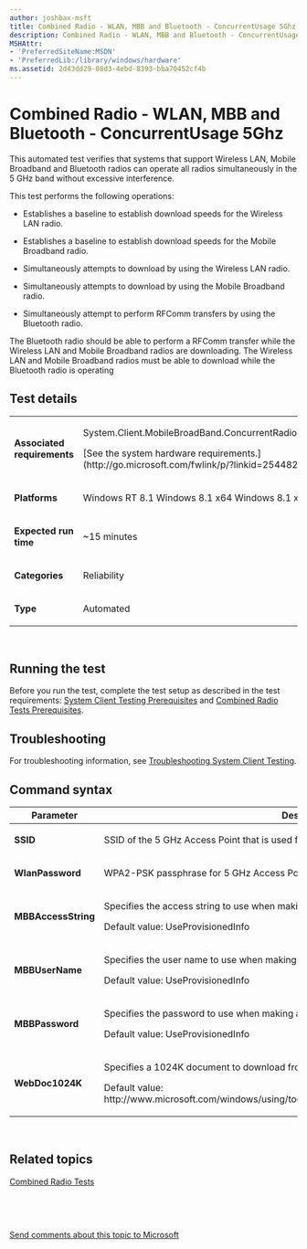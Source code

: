 ```yaml
---
author: joshbax-msft
title: Combined Radio - WLAN, MBB and Bluetooth - ConcurrentUsage 5Ghz
description: Combined Radio - WLAN, MBB and Bluetooth - ConcurrentUsage 5Ghz
MSHAttr:
- 'PreferredSiteName:MSDN'
- 'PreferredLib:/library/windows/hardware'
ms.assetid: 2d43dd29-08d3-4ebd-8393-bba70452cf4b
---
```


# Combined Radio - WLAN, MBB and Bluetooth - ConcurrentUsage 5Ghz


This automated test verifies that systems that support Wireless LAN, Mobile Broadband and Bluetooth radios can operate all radios simultaneously in the 5 GHz band without excessive interference.

This test performs the following operations:

-   Establishes a baseline to establish download speeds for the Wireless LAN radio.

-   Establishes a baseline to establish download speeds for the Mobile Broadband radio.

-   Simultaneously attempts to download by using the Wireless LAN radio.

-   Simultaneously attempts to download by using the Mobile Broadband radio.

-   Simultaneously attempt to perform RFComm transfers by using the Bluetooth radio.

The Bluetooth radio should be able to perform a RFComm transfer while the Wireless LAN and Mobile Broadband radios are downloading. The Wireless LAN and Mobile Broadband radios must be able to download while the Bluetooth radio is operating

## Test details


<table>
<colgroup>
<col width="50%" />
<col width="50%" />
</colgroup>
<tbody>
<tr class="odd">
<td><p><strong>Associated requirements</strong></p></td>
<td><p>System.Client.MobileBroadBand.ConcurrentRadioUsage</p>
<p>[See the system hardware requirements.](http://go.microsoft.com/fwlink/p/?linkid=254482)</p></td>
</tr>
<tr class="even">
<td><p><strong>Platforms</strong></p></td>
<td><p>Windows RT 8.1 Windows 8.1 x64 Windows 8.1 x86</p></td>
</tr>
<tr class="odd">
<td><p><strong>Expected run time</strong></p></td>
<td><p>~15 minutes</p></td>
</tr>
<tr class="even">
<td><p><strong>Categories</strong></p></td>
<td><p>Reliability</p></td>
</tr>
<tr class="odd">
<td><p><strong>Type</strong></p></td>
<td><p>Automated</p></td>
</tr>
</tbody>
</table>

 

## Running the test


Before you run the test, complete the test setup as described in the test requirements: [System Client Testing Prerequisites](system-client-testing-prerequisites.md) and [Combined Radio Tests Prerequisites](combined-radio-tests-prerequisites.md#crall).

## Troubleshooting


For troubleshooting information, see [Troubleshooting System Client Testing](troubleshooting-system-client-testing.md).

## Command syntax


<table>
<colgroup>
<col width="50%" />
<col width="50%" />
</colgroup>
<thead>
<tr class="header">
<th>Parameter</th>
<th>Description</th>
</tr>
</thead>
<tbody>
<tr class="odd">
<td><p><strong>SSID</strong></p></td>
<td><p>SSID of the 5 GHz Access Point that is used for this test.</p></td>
</tr>
<tr class="even">
<td><p><strong>WlanPassword</strong></p></td>
<td><p>WPA2-PSK passphrase for 5 GHz Access Point used for this test</p></td>
</tr>
<tr class="odd">
<td><p><strong>MBBAccessString</strong></p></td>
<td><p>Specifies the access string to use when making a Mobile Broadband connection.</p>
<p>Default value: UseProvisionedInfo</p></td>
</tr>
<tr class="even">
<td><p><strong>MBBUserName</strong></p></td>
<td><p>Specifies the user name to use when making a Mobile Broadband connection.</p>
<p>Default value: UseProvisionedInfo</p></td>
</tr>
<tr class="odd">
<td><p><strong>MBBPassword</strong></p></td>
<td><p>Specifies the password to use when making a Mobile Broadband connection.</p>
<p>Default value: UseProvisionedInfo</p></td>
</tr>
<tr class="even">
<td><p><strong>WebDoc1024K</strong></p></td>
<td><p>Specifies a 1024K document to download from the Internet.</p>
<p>Default value: http://www.microsoft.com/windows/using/tools/igd/StaticContent/igdprobedocs/ws/test20.txt</p></td>
</tr>
</tbody>
</table>

 

## Related topics


[Combined Radio Tests](combined-radio-tests.md)

 

 

[Send comments about this topic to Microsoft](mailto:wsddocfb@microsoft.com?subject=Documentation%20feedback%20%5Bp_hck\p_hck%5D:%20Combined%20Radio%20-%20WLAN,%20MBB%20and%20Bluetooth%20-%20ConcurrentUsage%205Ghz%20%20RELEASE:%20%284/27/2016%29&body=%0A%0APRIVACY%20STATEMENT%0A%0AWe%20use%20your%20feedback%20to%20improve%20the%20documentation.%20We%20don't%20use%20your%20email%20address%20for%20any%20other%20purpose,%20and%20we'll%20remove%20your%20email%20address%20from%20our%20system%20after%20the%20issue%20that%20you're%20reporting%20is%20fixed.%20While%20we're%20working%20to%20fix%20this%20issue,%20we%20might%20send%20you%20an%20email%20message%20to%20ask%20for%20more%20info.%20Later,%20we%20might%20also%20send%20you%20an%20email%20message%20to%20let%20you%20know%20that%20we've%20addressed%20your%20feedback.%0A%0AFor%20more%20info%20about%20Microsoft's%20privacy%20policy,%20see%20http://privacy.microsoft.com/default.aspx. "Send comments about this topic to Microsoft")






